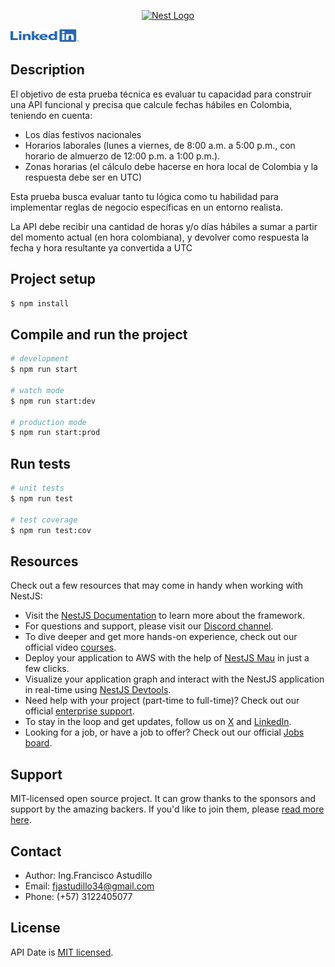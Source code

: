 <p align="center">
  <a href="http://nestjs.com/" target="blank"><img src="https://prod-eureka-files.s3.amazonaws.com/capta/public/36b47162-fc44-4fb3-92a4-7322412ed28f.png" width="200" alt="Nest Logo" /></a>
</p>

<a href="https://www.linkedin.com/in/francisco-astudillo-4076b623a/" target="_blank"><img src="assets/LI-Logo.png" height="20" width="110" alt="LinkedIn Profile" /></a>

## Description

El objetivo de esta prueba técnica es evaluar tu capacidad para construir una API funcional y precisa que calcule fechas hábiles en Colombia, teniendo en cuenta:

- Los días festivos nacionales
- Horarios laborales (lunes a viernes, de 8:00 a.m. a 5:00 p.m., con horario de almuerzo de 12:00 p.m. a 1:00 p.m.).
- Zonas horarias (el cálculo debe hacerse en hora local de Colombia y la respuesta debe ser en UTC)

Esta prueba busca evaluar tanto tu lógica como tu habilidad para implementar reglas de negocio específicas en un entorno realista.

La API debe recibir una cantidad de horas y/o días hábiles a sumar a partir del momento actual (en hora colombiana), y devolver como respuesta la fecha y hora resultante ya convertida a UTC

## Project setup

```bash
$ npm install
```

## Compile and run the project

```bash
# development
$ npm run start

# watch mode
$ npm run start:dev

# production mode
$ npm run start:prod
```

## Run tests

```bash
# unit tests
$ npm run test

# test coverage
$ npm run test:cov
```

## Resources

Check out a few resources that may come in handy when working with NestJS:

- Visit the [NestJS Documentation](https://docs.nestjs.com) to learn more about the framework.
- For questions and support, please visit our [Discord channel](https://discord.gg/G7Qnnhy).
- To dive deeper and get more hands-on experience, check out our official video [courses](https://courses.nestjs.com/).
- Deploy your application to AWS with the help of [NestJS Mau](https://mau.nestjs.com) in just a few clicks.
- Visualize your application graph and interact with the NestJS application in real-time using [NestJS Devtools](https://devtools.nestjs.com).
- Need help with your project (part-time to full-time)? Check out our official [enterprise support](https://enterprise.nestjs.com).
- To stay in the loop and get updates, follow us on [X](https://x.com/nestframework) and [LinkedIn](https://linkedin.com/company/nestjs).
- Looking for a job, or have a job to offer? Check out our official [Jobs board](https://jobs.nestjs.com).

## Support

MIT-licensed open source project. It can grow thanks to the sponsors and support by the amazing backers. If you'd like to join them, please [read more here](https://docs.nestjs.com/support).

## Contact

- Author: Ing.Francisco Astudillo
- Email: fjastudillo34@gmail.com
- Phone: (+57) 3122405077

## License

API Date is [MIT licensed](https://github.com/nestjs/nest/blob/master/LICENSE).

